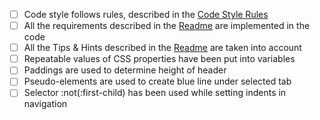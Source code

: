 - [ ] Code style follows rules, described in the [Code Style Rules](https://github.com/mate-academy/layout_moyo-header/blob/master/code-style-rules.md)
- [ ] All the requirements described in the [Readme](https://github.com/mate-academy/layout_moyo-header/blob/master/readme.md) are implemented in the code
- [ ] All the Tips & Hints described in the [Readme](https://github.com/mate-academy/layout_moyo-header/blob/master/readme.md) are taken into account
- [ ] Repeatable values of CSS properties have been put into variables
- [ ] Paddings are used to determine height of header
- [ ] Pseudo-elements are used to create blue line under selected tab
- [ ] Selector :not(:first-child) has been used while setting indents in navigation
